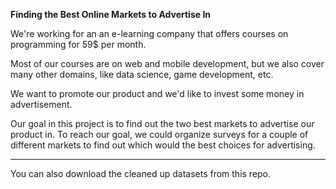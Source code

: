 **Finding the Best Online Markets to Advertise In**

We're working for an an e-learning company that offers courses on programming for 59$ per month.

Most of our courses are on web and mobile development, but we also cover many other domains, like data science, game development, etc.

We want to promote our product and we'd like to invest some money in advertisement.

Our goal in this project is to find out the two best markets to advertise our product in.
To reach our goal, we could organize surveys for a couple of different markets to find out which would the best choices for advertising.

---
You can also download the cleaned up datasets from this repo.
